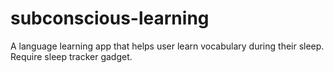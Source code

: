 # subconscious-learning
A language learning app that helps user learn vocabulary during their sleep. Require sleep tracker gadget.
